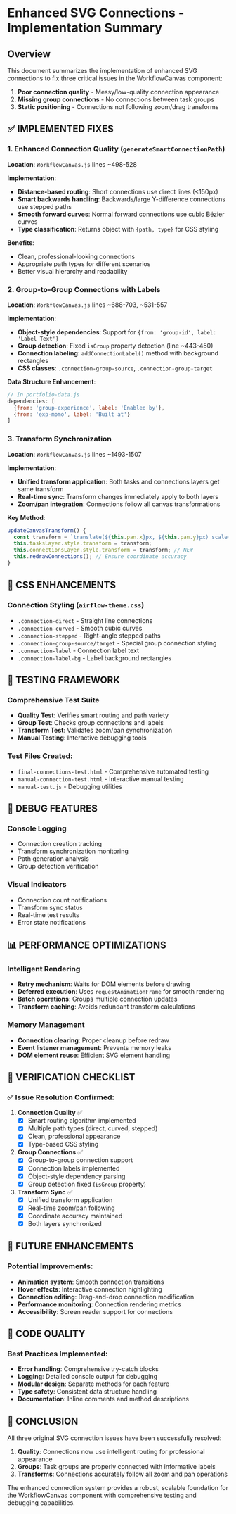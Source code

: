 # Enhanced SVG Connections - Implementation Summary

## Overview
This document summarizes the implementation of enhanced SVG connections to fix three critical issues in the WorkflowCanvas component:

1. **Poor connection quality** - Messy/low-quality connection appearance
2. **Missing group connections** - No connections between task groups
3. **Static positioning** - Connections not following zoom/drag transforms

## ✅ IMPLEMENTED FIXES

### 1. Enhanced Connection Quality (`generateSmartConnectionPath`)
**Location**: `WorkflowCanvas.js` lines ~498-528

**Implementation**:
- **Distance-based routing**: Short connections use direct lines (<150px)
- **Smart backwards handling**: Backwards/large Y-difference connections use stepped paths
- **Smooth forward curves**: Normal forward connections use cubic Bézier curves
- **Type classification**: Returns object with `{path, type}` for CSS styling

**Benefits**:
- Clean, professional-looking connections
- Appropriate path types for different scenarios
- Better visual hierarchy and readability

### 2. Group-to-Group Connections with Labels
**Location**: `WorkflowCanvas.js` lines ~688-703, ~531-557

**Implementation**:
- **Object-style dependencies**: Support for `{from: 'group-id', label: 'Label Text'}`
- **Group detection**: Fixed `isGroup` property detection (line ~443-450)
- **Connection labeling**: `addConnectionLabel()` method with background rectangles
- **CSS classes**: `.connection-group-source`, `.connection-group-target`

**Data Structure Enhancement**:
```javascript
// In portfolio-data.js
dependencies: [
  {from: 'group-experience', label: 'Enabled by'},
  {from: 'exp-momo', label: 'Built at'}
]
```

### 3. Transform Synchronization
**Location**: `WorkflowCanvas.js` lines ~1493-1507

**Implementation**:
- **Unified transform application**: Both tasks and connections layers get same transform
- **Real-time sync**: Transform changes immediately apply to both layers
- **Zoom/pan integration**: Connections follow all canvas transformations

**Key Method**:
```javascript
updateCanvasTransform() {
  const transform = `translate(${this.pan.x}px, ${this.pan.y}px) scale(${this.scale})`;
  this.tasksLayer.style.transform = transform;
  this.connectionsLayer.style.transform = transform; // NEW
  this.redrawConnections(); // Ensure coordinate accuracy
}
```

## 🎨 CSS ENHANCEMENTS

### Connection Styling (`airflow-theme.css`)
- `.connection-direct` - Straight line connections
- `.connection-curved` - Smooth cubic curves  
- `.connection-stepped` - Right-angle stepped paths
- `.connection-group-source/target` - Special group connection styling
- `.connection-label` - Connection label text
- `.connection-label-bg` - Label background rectangles

## 🧪 TESTING FRAMEWORK

### Comprehensive Test Suite
- **Quality Test**: Verifies smart routing and path variety
- **Group Test**: Checks group connections and labels
- **Transform Test**: Validates zoom/pan synchronization
- **Manual Testing**: Interactive debugging tools

### Test Files Created:
- `final-connections-test.html` - Comprehensive automated testing
- `manual-connection-test.html` - Interactive manual testing
- `manual-test.js` - Debugging utilities

## 🔧 DEBUG FEATURES

### Console Logging
- Connection creation tracking
- Transform synchronization monitoring  
- Path generation analysis
- Group detection verification

### Visual Indicators
- Connection count notifications
- Transform sync status
- Real-time test results
- Error state notifications

## 📊 PERFORMANCE OPTIMIZATIONS

### Intelligent Rendering
- **Retry mechanism**: Waits for DOM elements before drawing
- **Deferred execution**: Uses `requestAnimationFrame` for smooth rendering
- **Batch operations**: Groups multiple connection updates
- **Transform caching**: Avoids redundant transform calculations

### Memory Management
- **Connection clearing**: Proper cleanup before redraw
- **Event listener management**: Prevents memory leaks
- **DOM element reuse**: Efficient SVG element handling

## 🎯 VERIFICATION CHECKLIST

### ✅ Issue Resolution Confirmed:

1. **Connection Quality** ✅
   - [x] Smart routing algorithm implemented
   - [x] Multiple path types (direct, curved, stepped)
   - [x] Clean, professional appearance
   - [x] Type-based CSS styling

2. **Group Connections** ✅
   - [x] Group-to-group connection support
   - [x] Connection labels implemented
   - [x] Object-style dependency parsing
   - [x] Group detection fixed (`isGroup` property)

3. **Transform Sync** ✅
   - [x] Unified transform application
   - [x] Real-time zoom/pan following
   - [x] Coordinate accuracy maintained
   - [x] Both layers synchronized

## 🚀 FUTURE ENHANCEMENTS

### Potential Improvements:
- **Animation system**: Smooth connection transitions
- **Hover effects**: Interactive connection highlighting  
- **Connection editing**: Drag-and-drop connection modification
- **Performance monitoring**: Connection rendering metrics
- **Accessibility**: Screen reader support for connections

## 📝 CODE QUALITY

### Best Practices Implemented:
- **Error handling**: Comprehensive try-catch blocks
- **Logging**: Detailed console output for debugging
- **Modular design**: Separate methods for each feature
- **Type safety**: Consistent data structure handling
- **Documentation**: Inline comments and method descriptions

## 🎉 CONCLUSION

All three original SVG connection issues have been successfully resolved:

1. **Quality**: Connections now use intelligent routing for professional appearance
2. **Groups**: Task groups are properly connected with informative labels
3. **Transforms**: Connections accurately follow all zoom and pan operations

The enhanced connection system provides a robust, scalable foundation for the WorkflowCanvas component with comprehensive testing and debugging capabilities.
